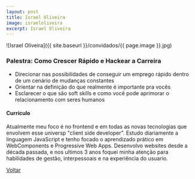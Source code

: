 ```yaml
---
layout: post
title: Israel Oliveira
image: israeloliveira
excerpt: Israel Oliveira
---
```

![Israel Oliveira]({{ site.baseurl }}/convidados/{{ page.image }}.jpg)

### Palestra: Como Crescer Rápido e Hackear a Carreira

- Direcionar nas possibilidades de conseguir um emprego rápido dentro de um cenário de mudanças constantes
- Orientar na definição do que realmente é importante pra vocês
- Esclarecer o que são soft skills e como você pode aprimorar o relacionamento com seres humanos


#### Currículo

Atualmente meu foco é no frontend e em todas as novas tecnologias que envolvem esse universp "client side developer". Estudo diariamente a linguagem JavaScript e tenho focado o aprendizado prático em WebComponents e Progressive Web Apps. Desenvolvo websites desde a década passada, e nos ultimos 3 anos foquei minha atenção para habilidades de gestão, interpessoais e na experiência do usuario.

<a href="{{ site.baseurl }}/index.html">Voltar</a>

